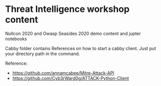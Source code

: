# Threat Intelligence workshop content
Nullcon 2020 and Owasp Seasides 2020 demo content and jupter notebooks

Cabby folder contains References on how to start a cabby client. Just put your directory path in the command.

Reference:
- https://github.com/annamcabee/Mitre-Attack-API
- https://github.com/Cyb3rWard0g/ATTACK-Python-Client
